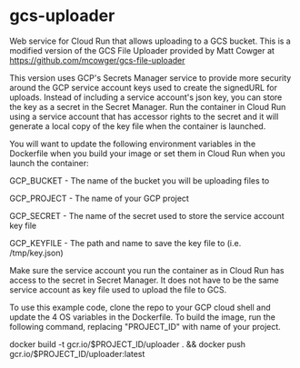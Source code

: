 # gcs-uploader
Web service for Cloud Run that allows uploading to a GCS bucket. This is a modified version of the GCS File Uploader provided by Matt Cowger at https://github.com/mcowger/gcs-file-uploader

This version uses GCP's Secrets Manager service to provide more security around the GCP service account keys used to create the signedURL for uploads. Instead of including a service account's json key, you can store the key as a secret in the Secret Manager. Run the container in Cloud Run using a service account that has accessor rights to the secret and it will generate a local copy of the key file when the container is launched.

You will want to update the following environment variables in the Dockerfile when you build your image or set them in Cloud Run when you launch the container:

GCP_BUCKET - The name of the bucket you will be uploading files to

GCP_PROJECT - The name of your GCP project

GCP_SECRET - The name of the secret used to store the service account key file

GCP_KEYFILE - The path and name to save the key file to (i.e. /tmp/key.json)

Make sure the service account you run the container as in Cloud Run has access to the secret in Secret Manager. It does not have to be the same service account as key file used to upload the file to GCS.

To use this example code, clone the repo to your GCP cloud shell and update the 4 OS variables in the Dockerfile. To build the image, run the following command, replacing "PROJECT_ID" with name of your project.

docker build -t gcr.io/$PROJECT_ID/uploader . && docker push gcr.io/$PROJECT_ID/uploader:latest
